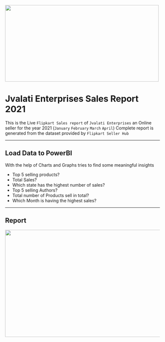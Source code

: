 <img height="250" width="500" src="https://i.imgur.com/DsLN8Is.jpg">

# Jvalati Enterprises Sales Report 2021 <br> 

This is the Live `Flipkart Sales report` of `Jvalati Enterprises` an Online seller for the year 2021 (`January` `February` `March` `April`) 
Complete report is generated from the dataset provided by `Flipkart Seller Hub`

----

## Load Data to PowerBI
With the help of Charts and Graphs tries to find some meaningful insights
* Top 5 selling products?
* Total Sales?
* Which state has the highest number of sales?
* Top 5 selling Authors?
* Total number of Products sell in total?
* Which Month is having the highest sales?

----
## Report 
<img align="center" height="350" width="650" src="https://i.imgur.com/nXZKmYM.png">

